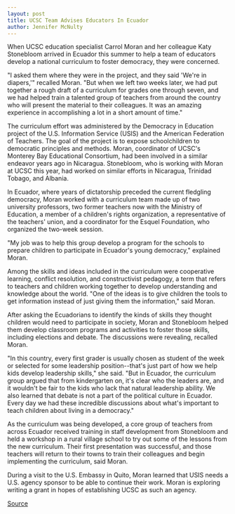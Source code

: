 ```yaml
---
layout: post
title: UCSC Team Advises Educators In Ecuador
author: Jennifer McNulty
---
```


When UCSC education specialist Carrol Moran and her colleague Katy Stonebloom arrived in Ecuador this summer to help a team of educators develop a national curriculum to foster democracy, they were concerned.

"I asked them where they were in the project, and they said 'We're in diapers,'" recalled Moran. "But when we left two weeks later, we had put together a rough draft of a curriculum for grades one through seven, and we had helped train a talented group of teachers from around the country who will present the material to their colleagues. It was an amazing experience in accomplishing a lot in a short amount of time."

The curriculum effort was administered by the Democracy in Education project of the U.S. Information Service (USIS) and the American Federation of Teachers. The goal of the project is to expose schoolchildren to democratic principles and methods. Moran, coordinator of UCSC's Monterey Bay Educational Consortium, had been involved in a similar endeavor years ago in Nicaragua. Stonebloom, who is working with Moran at UCSC this year, had worked on similar efforts in Nicaragua, Trinidad Tobago, and Albania.

In Ecuador, where years of dictatorship preceded the current fledgling democracy, Moran worked with a curriculum team made up of two university professors, two former teachers now with the Ministry of Education, a member of a children's rights organization, a representative of the teachers' union, and a coordinator for the Esquel Foundation, who organized the two-week session.

"My job was to help this group develop a program for the schools to prepare children to participate in Ecuador's young democracy," explained Moran.

Among the skills and ideas included in the curriculum were cooperative learning, conflict resolution, and constructivist pedagogy, a term that refers to teachers and children working together to develop understanding and knowledge about the world. "One of the ideas is to give children the tools to get information instead of just giving them the information," said Moran.

After asking the Ecuadorians to identify the kinds of skills they thought children would need to participate in society, Moran and Stonebloom helped them develop classroom programs and activities to foster those skills, including elections and debate. The discussions were revealing, recalled Moran.

"In this country, every first grader is usually chosen as student of the week or selected for some leadership position--that's just part of how we help kids develop leadership skills," she said. "But in Ecuador, the curriculum group argued that from kindergarten on, it's clear who the leaders are, and it wouldn't be fair to the kids who lack that natural leadership ability. We also learned that debate is not a part of the political culture in Ecuador. Every day we had these incredible discussions about what's important to teach children about living in a democracy."

As the curriculum was being developed, a core group of teachers from across Ecuador received training in staff development from Stonebloom and held a workshop in a rural village school to try out some of the lessons from the new curriculum. Their first presentation was successful, and those teachers will return to their towns to train their colleagues and begin implementing the curriculum, said Moran.

During a visit to the U.S. Embassy in Quito, Moran learned that USIS needs a U.S. agency sponsor to be able to continue their work. Moran is exploring writing a grant in hopes of establishing UCSC as such an agency.

[Source](http://www1.ucsc.edu/oncampus/currents/98-99/09-07/ecuador.htm "Permalink to Ecuador teaching trip: 09-07-98")
